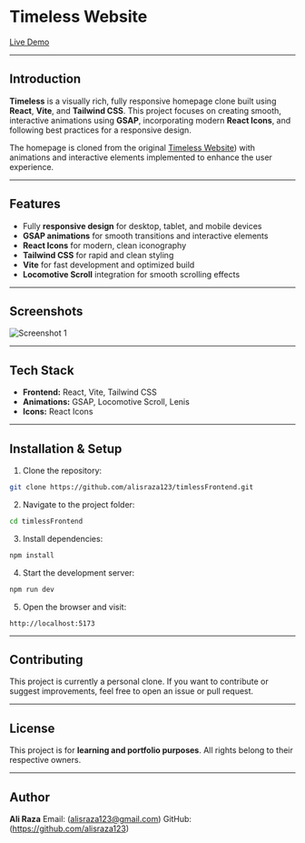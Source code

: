 # **Timeless Website**

[Live Demo](https://fancy-timeless.netlify.app/)

---

## **Introduction**

**Timeless** is a visually rich, fully responsive homepage clone built using **React**, **Vite**, and **Tailwind CSS**.
This project focuses on creating smooth, interactive animations using **GSAP**, incorporating modern **React Icons**, and following best practices for a responsive design.

The homepage is cloned from the original [Timeless Website](https://timeless.framer.media/?via=hxmzaehsan&utm_source=framer)) with animations and interactive elements implemented to enhance the user experience.

---

## **Features**

* Fully **responsive design** for desktop, tablet, and mobile devices
* **GSAP animations** for smooth transitions and interactive elements
* **React Icons** for modern, clean iconography
* **Tailwind CSS** for rapid and clean styling
* **Vite** for fast development and optimized build
* **Locomotive Scroll** integration for smooth scrolling effects

---

## **Screenshots**

![Screenshot 1](screenshots/screenshot.png)


---

## **Tech Stack**

* **Frontend:** React, Vite, Tailwind CSS
* **Animations:** GSAP, Locomotive Scroll, Lenis
* **Icons:** React Icons

---

## **Installation & Setup**

1. Clone the repository:

```bash
git clone https://github.com/alisraza123/timlessFrontend.git
```

2. Navigate to the project folder:

```bash
cd timlessFrontend
```

3. Install dependencies:

```bash
npm install
```

4. Start the development server:

```bash
npm run dev
```

5. Open the browser and visit:

```
http://localhost:5173
```

---

## **Contributing**

This project is currently a personal clone.
If you want to contribute or suggest improvements, feel free to open an issue or pull request.

---

## **License**

This project is for **learning and portfolio purposes**. All rights belong to their respective owners.

---

## **Author**

**Ali Raza**
Email: (alisraza123@gmail.com)
GitHub: (https://github.com/alisraza123)
